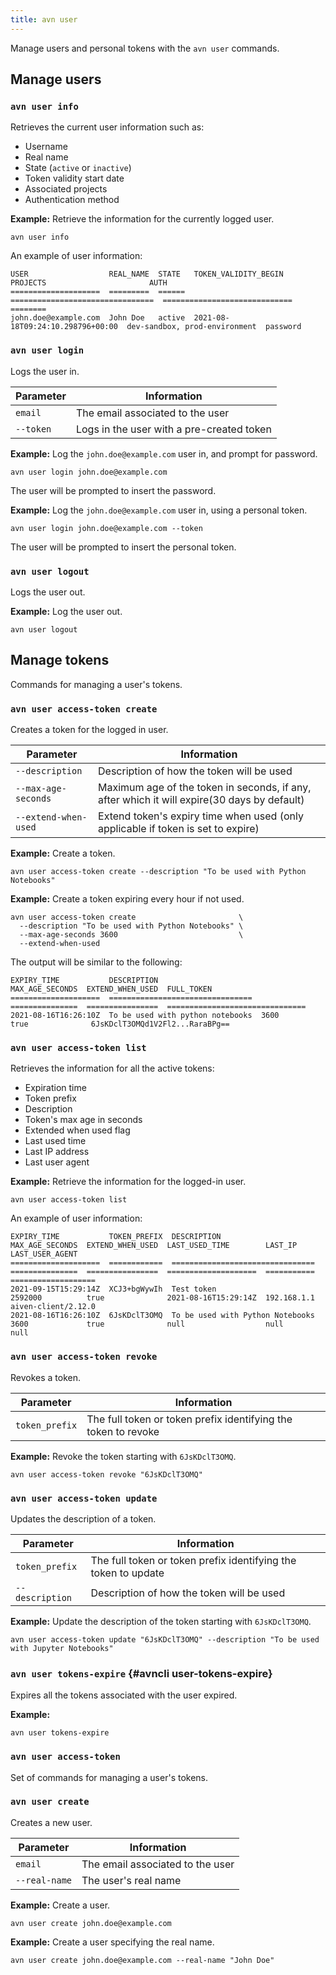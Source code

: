 ```yaml
---
title: avn user
---
```


Manage users and personal tokens with the  `avn user` commands.

## Manage users

### `avn user info`

Retrieves the current user information such as:

-   Username
-   Real name
-   State (`active` or `inactive`)
-   Token validity start date
-   Associated projects
-   Authentication method

**Example:** Retrieve the information for the currently logged user.

```
avn user info
```

An example of user information:

```text
USER                  REAL_NAME  STATE   TOKEN_VALIDITY_BEGIN              PROJECTS                       AUTH
====================  =========  ======  ================================  =============================  ========
john.doe@example.com  John Doe   active  2021-08-18T09:24:10.298796+00:00  dev-sandbox, prod-environment  password
```

### `avn user login`

Logs the user in.

| Parameter | Information                               |
| --------- | ----------------------------------------- |
| `email`   | The email associated to the user          |
| `--token` | Logs in the user with a pre-created token |

**Example:** Log the `john.doe@example.com` user in, and prompt for
password.

```
avn user login john.doe@example.com
```

The user will be prompted to insert the password.

**Example:** Log the `john.doe@example.com` user in, using a personal token.

```
avn user login john.doe@example.com --token
```

The user will be prompted to insert the personal token.

### `avn user logout`

Logs the user out.

**Example:** Log the user out.

```
avn user logout
```
## Manage tokens

Commands for managing a user's tokens.

### `avn user access-token create`

Creates a token for the logged in user.

| Parameter            | Information                                                                                 |
| -------------------- | ------------------------------------------------------------------------------------------- |
| `--description`      | Description of how the token will be used                                                   |
| `--max-age-seconds`  | Maximum age of the token in seconds, if any, after which it will expire(30 days by default) |
| `--extend-when-used` | Extend token's expiry time when used (only applicable if token is set to expire)            |

**Example:** Create a token.

```
avn user access-token create --description "To be used with Python Notebooks"
```

**Example:** Create a token expiring every hour if not used.

```
avn user access-token create                       \
  --description "To be used with Python Notebooks" \
  --max-age-seconds 3600                           \
  --extend-when-used
```

The output will be similar to the following:

```text
EXPIRY_TIME           DESCRIPTION                       MAX_AGE_SECONDS  EXTEND_WHEN_USED  FULL_TOKEN
====================  ================================  ===============  ================  ===============================
2021-08-16T16:26:10Z  To be used with python notebooks  3600             true              6JsKDclT3OMQd1V2Fl2...RaraBPg==
```

### `avn user access-token list`

Retrieves the information for all the active tokens:

-   Expiration time
-   Token prefix
-   Description
-   Token's max age in seconds
-   Extended when used flag
-   Last used time
-   Last IP address
-   Last user agent

**Example:** Retrieve the information for the logged-in user.

```
avn user access-token list
```

An example of user information:

```text
EXPIRY_TIME           TOKEN_PREFIX  DESCRIPTION                       MAX_AGE_SECONDS  EXTEND_WHEN_USED  LAST_USED_TIME        LAST_IP      LAST_USER_AGENT
====================  ============  ================================  ===============  ================  ====================  ===========  ===================
2021-09-15T15:29:14Z  XCJ3+bgWywIh  Test token                        2592000          true              2021-08-16T15:29:14Z  192.168.1.1  aiven-client/2.12.0
2021-08-16T16:26:10Z  6JsKDclT3OMQ  To be used with Python Notebooks  3600             true              null                  null         null
```

### `avn user access-token revoke`

Revokes a token.

| Parameter      | Information                                                    |
| -------------- | -------------------------------------------------------------- |
| `token_prefix` | The full token or token prefix identifying the token to revoke |

**Example:** Revoke the token starting with `6JsKDclT3OMQ`.

```
avn user access-token revoke "6JsKDclT3OMQ"
```

### `avn user access-token update`

Updates the description of a token.

| Parameter       | Information                                                    |
| --------------- | -------------------------------------------------------------- |
| `token_prefix`  | The full token or token prefix identifying the token to update |
| `--description` | Description of how the token will be used                      |

**Example:** Update the description of the token starting with
`6JsKDclT3OMQ`.

```
avn user access-token update "6JsKDclT3OMQ" --description "To be used with Jupyter Notebooks"
```

### `avn user tokens-expire` {#avncli user-tokens-expire}

Expires all the tokens associated with the user expired.

**Example:**

```
avn user tokens-expire
```

### `avn user access-token`

Set of commands for managing a user's tokens.

### `avn user create`

Creates a new user.

| Parameter     | Information                      |
| ------------- | -------------------------------- |
| `email`       | The email associated to the user |
| `--real-name` | The user's real name             |

**Example:** Create a user.

```
avn user create john.doe@example.com
```

**Example:** Create a user specifying the real name.

```
avn user create john.doe@example.com --real-name "John Doe"
```
